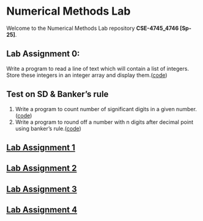 # Numerical Methods Lab

Welcome to the Numerical Methods Lab repository **CSE-4745_4746 [Sp-25]**. 
## Lab Assignment 0:
 Write a program to read a line of text which will contain a list of integers. Store these integers in an integer array and display them.([code](https://github.com/The-mRu/Numerical-Methods-Lab/blob/main/1.cpp))
## Test on SD &  Banker’s rule
1. Write a program to count number of significant digits in a given number.([code](https://github.com/The-mRu/Numerical-Methods-Lab/blob/main/2.1.cpp))
2. Write a program to round off a number with n digits after decimal point using banker’s rule.([code](https://github.com/The-mRu/Numerical-Methods-Lab/blob/main/2.2.cpp))

## [Lab Assignment 1](https://github.com/The-mRu/Numerical-Methods-Lab/tree/main/Lab%20assignment%201)

## [Lab Assignment 2](https://github.com/The-mRu/Numerical-Methods-Lab/tree/main/Lab%20assignment%202)

## [Lab Assignment 3](https://github.com/The-mRu/Numerical-Methods-Lab/tree/main/Lab%20assignment%203)

## [Lab Assignment 4](https://github.com/The-mRu/Numerical-Methods-Lab/tree/main/Lab%20assignment%204)
